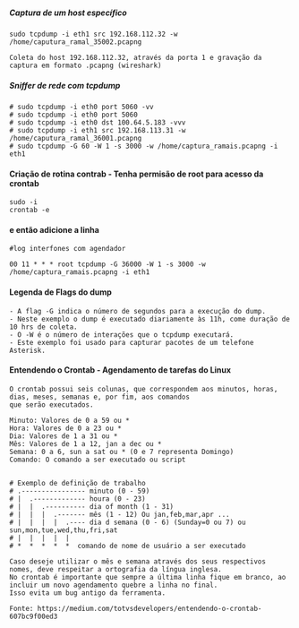 ##### Captura de um host específico   
	sudo tcpdump -i eth1 src 192.168.112.32 -w /home/caputura_ramal_35002.pcapng   

	Coleta do host 192.168.112.32, através da porta 1 e gravação da captura em formato .pcapng (wireshark)  
##### Sniffer de rede com tcpdump

	# sudo tcpdump -i eth0 port 5060 -vv
	# sudo tcpdump -i eth0 port 5060 
	# sudo tcpdump -i eth0 dst 100.64.5.183 -vvv
	# sudo tcpdump -i eth1 src 192.168.113.31 -w /home/caputura_ramal_36001.pcapng
	# sudo tcpdump -G 60 -W 1 -s 3000 -w /home/captura_ramais.pcapng -i eth1	
#### Criação de rotina contrab - Tenha permisão de root para acesso da crontab    
	sudo -i
	crontab -e
#### e então adicione a linha    
	#log interfones com agendador   

	00 11 * * * root tcpdump -G 36000 -W 1 -s 3000 -w /home/captura_ramais.pcapng -i eth1    
#### Legenda de Flags do dump   

	- A flag -G indica o número de segundos para a execução do dump.    
	- Neste exemplo o dump é executado diariamente às 11h, come duração de 10 hrs de coleta. 
	- O -W é o número de interações que o tcpdump executará.    
	- Este exemplo foi usado para capturar pacotes de um telefone Asterisk.   
#### Entendendo o Crontab - Agendamento de tarefas do Linux

	O crontab possui seis colunas, que correspondem aos minutos, horas, dias, meses, semanas e, por fim, aos comandos 
	que serão executados.  

	Minuto: Valores de 0 a 59 ou *   
	Hora: Valores de 0 a 23 ou *     
	Dia: Valores de 1 a 31 ou *   
	Mês: Valores de 1 a 12, jan a dec ou *  
	Semana: 0 a 6, sun a sat ou * (0 e 7 representa Domingo)   
	Comando: O comando a ser executado ou script     


	# Exemplo de definição de trabalho    
	# .---------------- minuto (0 - 59)   
	# |  .------------- houra (0 - 23)   
	# |  |  .---------- dia of month (1 - 31)   
	# |  |  |  .------- mês (1 - 12) Ou jan,feb,mar,apr ...  
	# |  |  |  |  .---- dia d semana (0 - 6) (Sunday=0 ou 7) ou sun,mon,tue,wed,thu,fri,sat   
	# |  |  |  |  |   
	# *  *  *  *  *  comando de nome de usuário a ser executado      

	Caso deseje utilizar o mês e semana através dos seus respectivos nomes, deve respeitar a ortografia da língua inglesa.
	No crontab é importante que sempre a última linha fique em branco, ao incluir um novo agendamento quebre a linha no final.     
	Isso evita um bug antigo da ferramenta.    

	Fonte: https://medium.com/totvsdevelopers/entendendo-o-crontab-607bc9f00ed3     



